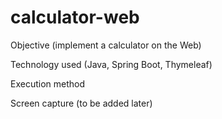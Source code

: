 # calculator-web

Objective (implement a calculator on the Web)

Technology used (Java, Spring Boot, Thymeleaf)

Execution method

Screen capture (to be added later)

